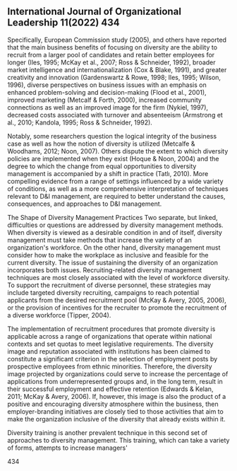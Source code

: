 ## International Journal of Organizational Leadership 11(2022) 434

Specifically, European Commission study (2005), and others have reported that the main business benefits of focusing on diversity are the ability to recruit from a larger pool of candidates and retain better employees for longer (Iles, 1995; McKay et al., 2007; Ross & Schneider, 1992), broader market intelligence and internationalization (Cox & Blake, 1991), and greater creativity and innovation (Gardenswartz & Rowe, 1998; Iles, 1995; Wilson, 1996), diverse perspectives on business issues with an emphasis on enhanced problem-solving and decision-making (Flood et al., 2001), improved marketing (Metcalf & Forth, 2000), increased community connections as well as an improved image for the firm (Nykiel, 1997), decreased costs associated with turnover and absenteeism (Armstrong et al., 2010; Kandola, 1995; Ross & Schneider, 1992).

Notably, some researchers question the logical integrity of the business case as well as how the notion of diversity is utilized (Metcalfe & Woodhams, 2012; Noon, 2007). Others dispute the extent to which diversity policies are implemented when they exist (Hoque & Noon, 2004) and the degree to which the change from equal opportunities to diversity management is accompanied by a shift in practice (Tatlı, 2010). More compelling evidence from a range of settings influenced by a wide variety of conditions, as well as a more comprehensive interpretation of techniques relevant to D&I management, are required to better understand the causes, consequences, and approaches to D&I management.

The Shape of Diversity Management Practices Two separate, but linked, difficulties or questions are addressed by diversity management methods. When diversity is viewed as a desirable condition in and of itself, diversity management must take methods that increase the variety of an organization's workforce. On the other hand, diversity management must consider how to make the workplace as inclusive and feasible for the current diversity. The issue of sustaining the diversity of an organization incorporates both issues. Recruiting-related diversity management techniques are most closely associated with the level of workforce diversity. To support the recruitment of diverse personnel, these strategies may include targeted diversity recruiting, campaigns to reach potential applicants from the desired recruitment pool (McKay & Avery, 2005, 2006), or the provision of incentives for the recruiter to promote the recruitment of a diverse workforce (Tipper, 2004).

The implementation of recruitment procedures that promote diversity is applicable across a range of organizations that operate within national contexts and set quotas to meet legislative requirements. The diversity image and reputation associated with institutions has been claimed to constitute a significant criterion in the selection of employment posts by prospective employees from ethnic minorities. Therefore, the diversity image projected by organizations could serve to increase the percentage of applications from underrepresented groups and, in the long term, result in their successful employment and effective retention (Edwards & Kelan, 2011; McKay & Avery, 2006). If, however, this image is also the product of a positive and encouraging diversity atmosphere within the business, then employer-branding initiatives are closely tied to those activities that aim to make the organization inclusive of the diversity that already exists within it.

Diversity training is another prevalent technique in this second set of approaches to diversity management. This training, which can take a variety of forms, attempts to increase managers'

434